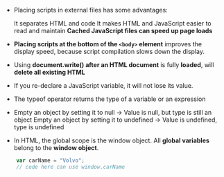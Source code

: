 - Placing scripts in external files has some advantages:

    It separates HTML and code
    It makes HTML and JavaScript easier to read and maintain
    **Cached JavaScript files can speed up page loads**

- **Placing scripts at the bottom of the `<body>` element** improves the display speed, because script compilation slows down the display.

- Using **document.write() after an HTML document** is fully **loaded**, will **delete all existing HTML**

- If you re-declare a JavaScript variable, it will not lose its value.

- The typeof operator returns the type of a variable or an expression

- Empty an object by setting it to null -> Value is null, but type is still an object
    Empty an object by setting it to undefined -> Value is undefined, type is undefined

- In HTML, the global scope is the window object. All **global variables** belong to the **window object**.
```javascript
    var carName = "Volvo";
    // code here can use window.carName
```

